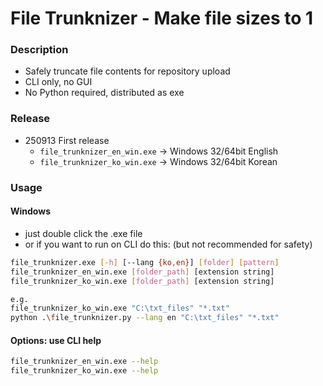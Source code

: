 # File Trunknizer - Make file sizes to 1

### Description
- Safely truncate file contents for repository upload
- CLI only, no GUI
- No Python required, distributed as exe

### Release
- 250913 First release
  - `file_trunknizer_en_win.exe` → Windows 32/64bit English
  - `file_trunknizer_ko_win.exe` → Windows 32/64bit Korean

### Usage
#### Windows
- just double click the .exe file
- or if you want to run on CLI do this: (but not recommended for safety)
```bash
file_trunknizer.exe [-h] [--lang {ko,en}] [folder] [pattern]
file_trunknizer_en_win.exe [folder_path] [extension string]
file_trunknizer_ko_win.exe [folder_path] [extension string]

e.g.
file_trunknizer_ko_win.exe "C:\txt_files" "*.txt"
python .\file_trunknizer.py --lang en "C:\txt_files" "*.txt"
```
#### Options: use CLI help
```bash
file_trunknizer_en_win.exe --help
file_trunknizer_ko_win.exe --help
```
